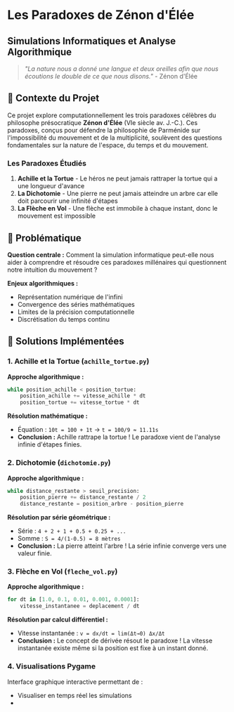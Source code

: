# Les Paradoxes de Zénon d'Élée
## Simulations Informatiques et Analyse Algorithmique

> *"La nature nous a donné une langue et deux oreilles afin que nous écoutions le double de ce que nous disons."* - Zénon d'Élée

## 📖 Contexte du Projet

Ce projet explore computationnellement les trois paradoxes célèbres du philosophe présocratique **Zénon d'Élée** (VIe siècle av. J.-C.). Ces paradoxes, conçus pour défendre la philosophie de Parménide sur l'impossibilité du mouvement et de la multiplicité, soulèvent des questions fondamentales sur la nature de l'espace, du temps et du mouvement.

### Les Paradoxes Étudiés

1. **Achille et la Tortue** - Le héros ne peut jamais rattraper la tortue qui a une longueur d'avance
2. **La Dichotomie** - Une pierre ne peut jamais atteindre un arbre car elle doit parcourir une infinité d'étapes
3. **La Flèche en Vol** - Une flèche est immobile à chaque instant, donc le mouvement est impossible

## 🎯 Problématique

**Question centrale :** Comment la simulation informatique peut-elle nous aider à comprendre et résoudre ces paradoxes millénaires qui questionnent notre intuition du mouvement ?

**Enjeux algorithmiques :**
- Représentation numérique de l'infini
- Convergence des séries mathématiques
- Limites de la précision computationnelle
- Discrétisation du temps continu

## 🚀 Solutions Implémentées

### 1. Achille et la Tortue (`achille_tortue.py`)

**Approche algorithmique :**
```python
while position_achille < position_tortue:
    position_achille += vitesse_achille * dt
    position_tortue += vitesse_tortue * dt
```

**Résolution mathématique :**
- Équation : `10t = 100 + 1t` → `t = 100/9 ≈ 11.11s`
- **Conclusion :** Achille rattrape la tortue ! Le paradoxe vient de l'analyse infinie d'étapes finies.

### 2. Dichotomie (`dichotomie.py`)

**Approche algorithmique :**
```python
while distance_restante > seuil_precision:
    position_pierre += distance_restante / 2
    distance_restante = position_arbre - position_pierre
```

**Résolution par série géométrique :**
- Série : `4 + 2 + 1 + 0.5 + 0.25 + ...`
- Somme : `S = 4/(1-0.5) = 8 mètres`
- **Conclusion :** La pierre atteint l'arbre ! La série infinie converge vers une valeur finie.

### 3. Flèche en Vol (`fleche_vol.py`)

**Approche algorithmique :**
```python
for dt in [1.0, 0.1, 0.01, 0.001, 0.0001]:
    vitesse_instantanee = deplacement / dt
```

**Résolution par calcul différentiel :**
- Vitesse instantanée : `v = dx/dt = lim(Δt→0) Δx/Δt`
- **Conclusion :** Le concept de dérivée résout le paradoxe ! La vitesse instantanée existe même si la position est fixe à un instant donné.

### 4. Visualisations Pygame

Interface graphique interactive permettant de :
- Visualiser en temps réel les simulations
-